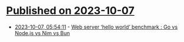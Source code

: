 # [Published on 2023-10-07](index.md)

* [2023-10-07, 05:54:11](https://lobste.rs/s/cko0ur/web_server_hello_world_benchmark_go_vs) - [Web server ‘hello world’ benchmark : Go vs Node.js vs Nim vs Bun](https://lemire.me/blog/2023/10/07/web-server-hello-world-benchmark-go-vs-node-js-vs-nim-vs-bun/)
